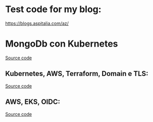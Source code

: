 # Test code for my blog:
https://blogs.aspitalia.com/az/

# MongoDb con Kubernetes
[Source code](https://github.com/sbraer/kubernetes-blog/tree/master/k8s-1)

## Kubernetes, AWS, Terraform, Domain e TLS:

[Source code](https://github.com/sbraer/kubernetes-blog/tree/master/k8s-2)

## AWS, EKS, OIDC:

[Source code](https://github.com/sbraer/kubernetes-blog/tree/master/k8s-3)